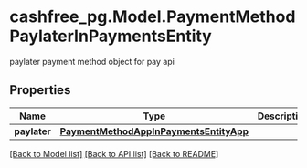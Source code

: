 # cashfree_pg.Model.PaymentMethodPaylaterInPaymentsEntity
paylater payment method object for pay api

## Properties

Name | Type | Description | Notes
------------ | ------------- | ------------- | -------------
**paylater** | [**PaymentMethodAppInPaymentsEntityApp**](PaymentMethodAppInPaymentsEntityApp.md) |  | [optional] 

[[Back to Model list]](../README.md#documentation-for-models) [[Back to API list]](../README.md#documentation-for-api-endpoints) [[Back to README]](../README.md)

